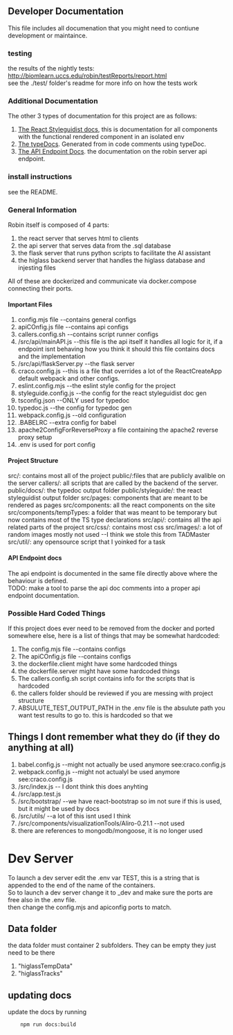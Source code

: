 ## Developer Documentation
This file includes all documenation that you might need to contiune development or maintaince.  

### testing
the results of the nightly tests:  
http://biomlearn.uccs.edu/robin/testReports/report.html  
see the ./test/ folder's readme for more info on how the tests work  

### Additional Documentation
The other 3 types of documentation for this project are as follows:  
1) [The React Styleguidist docs](http://biomlearn.uccs.edu/robin/styleguide/index.html), this is documentation for all components with the functional rendered component in an isolated env  
2) [The typeDocs](http://biomlearn.uccs.edu/robin/docs/). Generated from in code comments using typeDoc.
3) [The API Endpoint Docs](idk). the documentation on the robin server api endpoint.  

### install instructions
see the README.  

### General Information
Robin itself is composed of 4 parts:
1) the react server that serves html to clients
2) the api server that serves data from the .sql database
3) the flask server that runs python scripts to facilitate the AI assistant
4) the higlass backend server that handles the higlass database and injesting files

All of these are dockerized and communicate via docker.compose connecting their ports. 
#### Important Files
1) config.mjs file --contains general configs 
2) apiCOnfig.js file --contains api configs 
3) callers.config.sh --contains script runner configs
4) /src/api/mainAPI.js --this file is the api itself it handles all logic for it, if a endpoint isnt behaving how you think it should this file contains docs and the implementation
5) /src/api/flaskServer.py --the flask server
6) craco.config.js --this is a file that overrides a lot of the ReactCreateApp default webpack and other configs.
7) eslint.config.mjs --the eslint style config for the project
8) styleguide.config.js --the config for the react styleguidist doc gen
9) tsconfig.json --ONLY used for typedoc
10) typedoc.js --the config for typedoc gen
11) webpack.config.js --old configuration
12) .BABELRC --extra config for babel
13) apache2ConfigForReverseProxy a file containing the apache2 reverse proxy setup
14) .env is used for port config

#### Project Structure
src/: contains most all of the project
public/:files that are publicly avalible on the server
callers/: all scripts that are called by the backend of the server.
public/docs/: the typedoc output folder
public/styleguide/: the react styleguidist output folder
src/pages: components that are meant to be rendered as pages
src/components: all the react components on the site
src/components/tempTypes: a folder that was meant to be temporary but now contains most of the TS type declarations
src/api/: contains all the api related parts of the project
src/css/: contains most css
src/images/: a lot of random images mostly not used --I think we stole this from TADMaster
src/util/: any opensource script that I yoinked for a task

#### API Endpoint docs
The api endpoint is documented in the same file directly above where the behaviour is defined.  
TODO: make a tool to parse the api doc comments into a proper api endpoint documentation.  


### Possible Hard Coded Things
If this project does ever need to be removed from the docker and ported somewhere else, here is a list of things that may be somewhat hardcoded:
1) The config.mjs file --contains configs 
2) The apiCOnfig.js file --contains configs 
5) the dockerfile.client might have some hardcoded things
6) the dockerfile.server might have some hardcoded things
7) The callers.config.sh script contains info for the scripts that is hardcoded
8) the callers folder should be reviewed if you are messing with project structure
9) ABSULUTE_TEST_OUTPUT_PATH in the .env file is the absulute path you want test results to go to. this is hardcoded so that we 



## Things I dont remember what they do (if they do anything at all)
1) babel.config.js --might not actually be used anymore see:craco.config.js
2) webpack.config.js --might not actualyl be used anymore see:craco.config.js
4) /src/index.js -- I dont think this does anyhting
5) /src/app.test.js
6) /src/bootstrap/ --we have react-bootstrap so im not sure if this is used, but it might be used by docs
7) /src/utils/ --a lot of this isnt used I think
8) /src/components/visualizationTools/Aliro-0.21.1 --not used
9) there are references to mongodb/mongoose, it is no longer used



# Dev Server
To launch a dev server edit the .env var TEST, this is a string that is appended to the end of the name of the containers.  
So to launch a dev server change it to _dev and make sure the ports are free also in the .env file.  
then change the config.mjs and apiconfig ports to match.


## Data folder
the data folder must container 2 subfolders. They can be empty they just need to be there
1) "higlassTempData"
2) "higlassTracks"


## updating docs
update the docs by running
```bash
    npm run docs:build
```